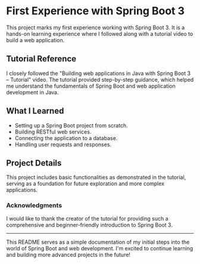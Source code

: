 # First Experience with Spring Boot 3

This project marks my first experience working with Spring Boot 3. It is a hands-on learning experience where I followed along with a tutorial video to build a web application.

## Tutorial Reference
I closely followed the "Building web applications in Java with Spring Boot 3 – Tutorial" video. The tutorial provided step-by-step guidance, which helped me understand the fundamentals of Spring Boot and web application development in Java.

## What I Learned
- Setting up a Spring Boot project from scratch.
- Building RESTful web services.
- Connecting the application to a database.
- Handling user requests and responses.

## Project Details
This project includes basic functionalities as demonstrated in the tutorial, serving as a foundation for future exploration and more complex applications.

### Acknowledgments
I would like to thank the creator of the tutorial for providing such a comprehensive and beginner-friendly introduction to Spring Boot 3.

---

This README serves as a simple documentation of my initial steps into the world of Spring Boot and web development. I'm excited to continue learning and building more advanced projects in the future!

